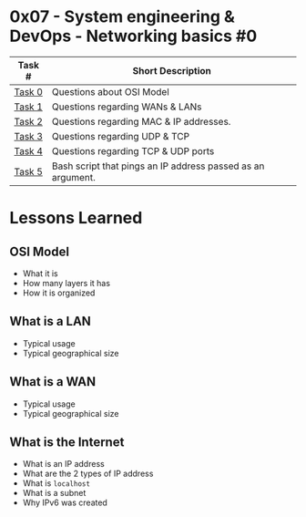  # 0x07 - System engineering & DevOps - Networking basics #0
Task # | Short Description
-------|------------
[Task 0](0-OSI_model) | Questions about OSI Model
[Task 1](1-types_of_network) | Questions regarding WANs & LANs
[Task 2](2-MAC_and_IP_address) | Questions regarding MAC & IP addresses.
[Task 3](3-UDP_and_TDP) | Questions regarding UDP & TCP
[Task 4](4-TCP_and_UDP_ports) | Questions regarding TCP & UDP ports
[Task 5](5-is_the_host_on_the_network) | Bash script that pings an IP address passed as an argument.

 # Lessons Learned
 ## OSI Model
* What it is
* How many layers it has
* How it is organized
 ## What is a LAN
* Typical usage
* Typical geographical size
 ## What is a WAN
* Typical usage
* Typical geographical size
 ## What is the Internet
* What is an IP address
* What are the 2 types of IP address
* What is `localhost`
* What is a subnet
* Why IPv6 was created
